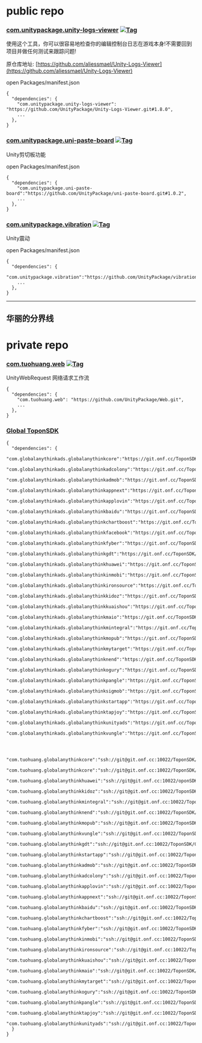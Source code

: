 # public repo

### [com.unitypackage.unity-logs-viewer](https://github.com/UnityPackage/Unity-Logs-Viewer) <a href="https://github.com/UnityPackage/Unity-Logs-Viewer"><img src="https://img.shields.io/github/v/tag/UnityPackage/Unity-Logs-Viewer?style=plastic" title="Tag" /></a>

使用这个工具，你可以很容易地检查你的编辑控制台日志在游戏本身!不需要回到项目并做任何测试来跟踪问题!

原仓库地址: [https://github.com/aliessmael/Unity-Logs-Viewer](https://github.com/aliessmael/Unity-Logs-Viewer)

open Packages/manifest.json
```
{
  "dependencies": {
    "com.unitypackage.unity-logs-viewer": "https://github.com/UnityPackage/Unity-Logs-Viewer.git#1.8.0",
    ...
  },
}
```


### [com.unitypackage.uni-paste-board](https://github.com/UnityPackage/uni-paste-board) <a href="https://github.com/UnityPackage/uni-paste-board"><img src="https://img.shields.io/github/v/tag/UnityPackage/uni-paste-board?style=plastic" title="Tag" /></a>

Unity剪切板功能

open Packages/manifest.json
```
{
  "dependencies": {
    "com.unitypackage.uni-paste-board":"https://github.com/UnityPackage/uni-paste-board.git#1.0.2",
    ...
  },
}
```


### [com.unitypackage.vibration](https://github.com/UnityPackage/vibration) <a href="https://github.com/UnityPackage/vibration"><img src="https://img.shields.io/github/v/tag/UnityPackage/vibration?style=plastic" title="Tag" /></a>

Unity震动

open Packages/manifest.json
```
{
  "dependencies": {
    "com.unitypackage.vibration":"https://github.com/UnityPackage/vibration.git#1.0.0",
    ...
  },
}
```


---
华丽的分界线
---

# private repo

### [com.tuohuang.web](https://github.com/UnityPackage/Web) <a href="https://github.com/UnityPackage/Web"><img src="https://img.shields.io/github/v/tag/UnityPackage/Web??style=plastic" title="Tag" /></a>

UnityWebRequest  网络请求工作流

```
{
  "dependencies": {
    "com.tuohuang.web": "https://github.com/UnityPackage/Web.git",
    ...
  },
}
```

### [Global ToponSDK](https://git.onf.cc/ToponSDK/)

```
{
  "dependencies": {
    "com.globalanythinkads.globalanythinkcore":"https://git.onf.cc/ToponSDK/GlobalAnyThinkCore.git#5.7.65",
    "com.globalanythinkads.globalanythinkadcolony":"https://git.onf.cc/ToponSDK/GlobalAnyThinkAdColony.git#5.7.65"
    "com.globalanythinkads.globalanythinkadmob":"https://git.onf.cc/ToponSDK/GlobalAnyThinkAdmob.git#5.7.65"
    "com.globalanythinkads.globalanythinkappnext":"https://git.onf.cc/ToponSDK/GlobalAnyThinkAppNext.git#5.7.65"
    "com.globalanythinkads.globalanythinkapplovin":"https://git.onf.cc/ToponSDK/GlobalAnyThinkApplovin.git#5.7.65"
    "com.globalanythinkads.globalanythinkbaidu":"https://git.onf.cc/ToponSDK/GlobalAnyThinkBaidu.git#5.7.65"
    "com.globalanythinkads.globalanythinkchartboost":"https://git.onf.cc/ToponSDK/GlobalAnyThinkChartboost.git#5.7.65"
    "com.globalanythinkads.globalanythinkfacebook":"https://git.onf.cc/ToponSDK/GlobalAnyThinkFacebook.git#5.7.65"
    "com.globalanythinkads.globalanythinkfyber":"https://git.onf.cc/ToponSDK/GlobalAnyThinkFyber.git#5.7.65"
    "com.globalanythinkads.globalanythinkgdt":"https://git.onf.cc/ToponSDK/GlobalAnyThinkGDT.git#5.7.65"
    "com.globalanythinkads.globalanythinkhuawei":"https://git.onf.cc/ToponSDK/GlobalAnyThinkHuawei.git#5.7.65"
    "com.globalanythinkads.globalanythinkinmobi":"https://git.onf.cc/ToponSDK/GlobalAnyThinkInmobi.git#5.7.65"
    "com.globalanythinkads.globalanythinkironsource":"https://git.onf.cc/ToponSDK/GlobalAnyThinkIronsource.git#5.7.65"
    "com.globalanythinkads.globalanythinkkidoz":"https://git.onf.cc/ToponSDK/GlobalAnyThinkKidoz.git#5.7.65"
    "com.globalanythinkads.globalanythinkkuaishou":"https://git.onf.cc/ToponSDK/GlobalAnyThinkKuaiShou.git#5.7.65"
    "com.globalanythinkads.globalanythinkmaio":"https://git.onf.cc/ToponSDK/GlobalAnyThinkMaio.git#5.7.65"
    "com.globalanythinkads.globalanythinkmintegral":"https://git.onf.cc/ToponSDK/GlobalAnyThinkMintegral.git#5.7.65"
    "com.globalanythinkads.globalanythinkmopub":"https://git.onf.cc/ToponSDK/GlobalAnyThinkMopub.git#5.7.65"
    "com.globalanythinkads.globalanythinkmytarget":"https://git.onf.cc/ToponSDK/GlobalAnyThinkMyTarget.git#5.7.65"
    "com.globalanythinkads.globalanythinknend":"https://git.onf.cc/ToponSDK/GlobalAnyThinkNend.git#5.7.65"
    "com.globalanythinkads.globalanythinkogury":"https://git.onf.cc/ToponSDK/GlobalAnyThinkOgury.git#5.7.65"
    "com.globalanythinkads.globalanythinkpangle":"https://git.onf.cc/ToponSDK/GlobalAnyThinkPangle.git#5.7.65"
    "com.globalanythinkads.globalanythinksigmob":"https://git.onf.cc/ToponSDK/GlobalAnyThinkSigmob.git#5.7.65"
    "com.globalanythinkads.globalanythinkstartapp":"https://git.onf.cc/ToponSDK/GlobalAnyThinkStartApp.git#5.7.65"
    "com.globalanythinkads.globalanythinktapjoy":"https://git.onf.cc/ToponSDK/GlobalAnyThinkTapjoy.git#5.7.65"
    "com.globalanythinkads.globalanythinkunityads":"https://git.onf.cc/ToponSDK/GlobalAnyThinkUnityAds.git#5.7.65"
    "com.globalanythinkads.globalanythinkvungle":"https://git.onf.cc/ToponSDK/GlobalAnyThinkVungle.git#5.7.65",

    
    
    "com.tuohuang.globalanythinkcore":"ssh://git@git.onf.cc:10022/ToponSDK/GlobalAnyThinkCore.git#5.7.57",
    "com.tuohuang.globalanythinkcore":"ssh://git@git.onf.cc:10022/ToponSDK/GlobalAnyThinkCore.git#5.7.57",
    "com.tuohuang.globalanythinkhuawei":"ssh://git@git.onf.cc:10022/oponSDK/GlobalAnyThinkHuawei.git#5.7.57",
    "com.tuohuang.globalanythinkkidoz":"ssh://git@git.onf.cc:10022/ToponSDK/GlobalAnyThinkKidoz.git#5.7.57",
    "com.tuohuang.globalanythinkmintegral":"ssh://git@git.onf.cc:10022/ToponSDK/GlobalAnyThinkMintegral.git#5.7.57",
    "com.tuohuang.globalanythinknend":"ssh://git@git.onf.cc:10022/ToponSDK/GlobalAnyThinkNend.git#5.7.57",
    "com.tuohuang.globalanythinkmopub":"ssh://git@git.onf.cc:10022/ToponSDK/GlobalAnyThinkMopub.git#5.7.57",
    "com.tuohuang.globalanythinkvungle":"ssh://git@git.onf.cc:10022/ToponSDK/GlobalAnyThinkVungle.git#5.7.57",
    "com.tuohuang.globalanythinkgdt":"ssh://git@git.onf.cc:10022/ToponSDK/GlobalAnyThinkGDT.git#5.7.57",
    "com.tuohuang.globalanythinkstartapp":"ssh://git@git.onf.cc:10022/ToponSDK/GlobalAnyThinkStartApp.git#5.7.57",
    "com.tuohuang.globalanythinkadmob":"ssh://git@git.onf.cc:10022/ToponSDK/GlobalAnyThinkAdmob.git#5.7.57",
    "com.tuohuang.globalanythinkadcolony":"ssh://git@git.onf.cc:10022/ToponSDK/GlobalAnyThinkAdColony.git#5.7.57",
    "com.tuohuang.globalanythinkapplovin":"ssh://git@git.onf.cc:10022/ToponSDK/GlobalAnyThinkApplovin.git#5.7.57",
    "com.tuohuang.globalanythinkappnext":"ssh://git@git.onf.cc:10022/ToponSDK/GlobalAnyThinkAppNext.git#5.7.57",
    "com.tuohuang.globalanythinkbaidu":"ssh://git@git.onf.cc:10022/ToponSDK/GlobalAnyThinkBaidu.git#5.7.57",
    "com.tuohuang.globalanythinkchartboost":"ssh://git@git.onf.cc:10022/ToponSDK/GlobalAnyThinkChartboost.git#5.7.57",
    "com.tuohuang.globalanythinkfyber":"ssh://git@git.onf.cc:10022/ToponSDK/GlobalAnyThinkFyber.git#5.7.57",
    "com.tuohuang.globalanythinkinmobi":"ssh://git@git.onf.cc:10022/ToponSDK/GlobalAnyThinkInmobi.git#5.7.57",
    "com.tuohuang.globalanythinkironsource":"ssh://git@git.onf.cc:10022/ToponSDK/GlobalAnyThinkIronsource.git#5.7.57",
    "com.tuohuang.globalanythinkkuaishou":"ssh://git@git.onf.cc:10022/ToponSDK/GlobalAnyThinkKuaiShou.git#5.7.57",
    "com.tuohuang.globalanythinkmaio":"ssh://git@git.onf.cc:10022/ToponSDK/GlobalAnyThinkMaio.git#5.7.57",
    "com.tuohuang.globalanythinkmytarget":"ssh://git@git.onf.cc:10022/ToponSDK/GlobalAnyThinkMyTarget.git#5.7.57",
    "com.tuohuang.globalanythinkogury":"ssh://git@git.onf.cc:10022/ToponSDK/GlobalAnyThinkOgury.git#5.7.57",
    "com.tuohuang.globalanythinkpangle":"ssh://git@git.onf.cc:10022/ToponSDK/GlobalAnyThinkPangle.git#5.7.57",
    "com.tuohuang.globalanythinktapjoy":"ssh://git@git.onf.cc:10022/ToponSDK/GlobalAnyThinkTapjoy.git#5.7.57",
    "com.tuohuang.globalanythinkunityads":"ssh://git@git.onf.cc:10022/ToponSDK/GlobalAnyThinkUnityAds.git#5.7.57",
  }
}
```









